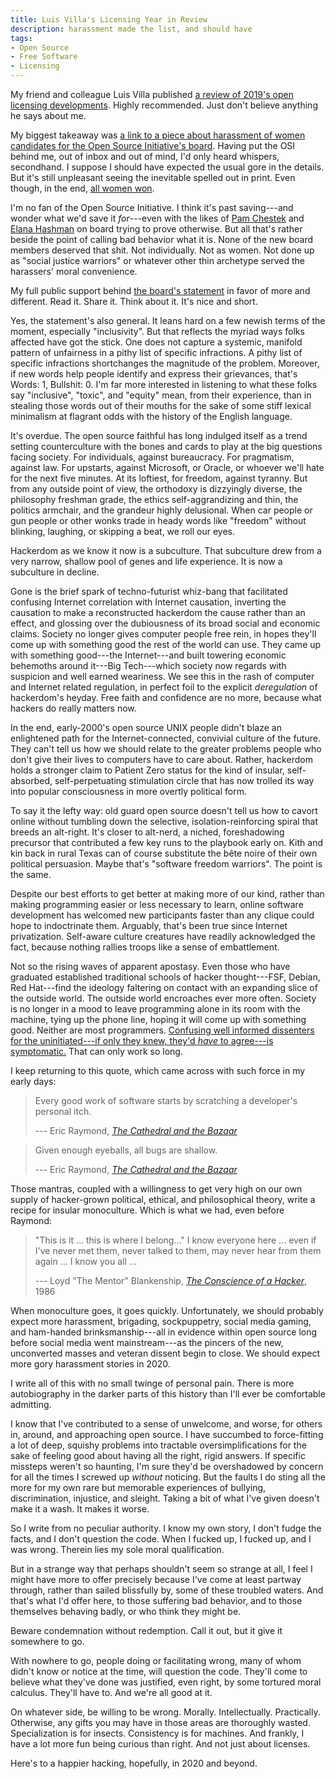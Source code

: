```yaml
---
title: Luis Villa's Licensing Year in Review
description: harassment made the list, and should have
tags:
- Open Source
- Free Software
- Licensing
---
```


My friend and colleague Luis Villa published [a review of 2019's open licensing developments](https://blog.tidelift.com/open-source-licenses-2019-year-in-review).  Highly recommended.  Just don't believe anything he says about me.

My biggest takeaway was [a link to a piece about harassment of women candidates for the Open Source Initiative's board](https://www.businessinsider.com/women-running-for-the-open-source-initiative-face-online-harassment-2019-3).  Having put the OSI behind me, out of inbox and out of mind, I'd only heard whispers, secondhand.  I suppose I should have expected the usual gore in the details.  But it's still unpleasant seeing the inevitable spelled out in print.  Even though, in the end, [all women won](https://opensource.org/board).

I'm no fan of the Open Source Initiative.  I think it's past saving---and wonder what we'd save it _for_---even with the likes of [Pam Chestek](https://opensource.org/docs/board-annotated#PamelaChestek) and [Elana Hashman](https://opensource.org/docs/board-annotated#ElanaHashman) on board trying to prove otherwise.  But all that's rather beside the point of calling bad behavior what it is.  None of the new board members deserved that shit.  Not individually.  Not as women.  Not done up as "social justice warriors" or whatever other thin archetype served the harassers' moral convenience.

My full public support behind [the board's statement](https://opensource.org/node/1018) in favor of more and different.  Read it.  Share it.  Think about it.  It's nice and short.

Yes, the statement's also general.  It leans hard on a few newish terms of the moment, especially "inclusivity".  But that reflects the myriad ways folks affected have got the stick.  One does not capture a systemic, manifold pattern of unfairness in a pithy list of specific infractions.  A pithy list of specific infractions shortchanges the magnitude of the problem.  Moreover, if new words help people identify and express their grievances, that's Words: 1, Bullshit: 0.  I'm far more interested in listening to what these folks say "inclusive", "toxic", and "equity" mean, from their experience, than in stealing those words out of their mouths for the sake of some stiff lexical minimalism at flagrant odds with the history of the English language.

It's overdue.  The open source faithful has long indulged itself as a trend setting counterculture with the bones and cards to play at the big questions facing society.  For individuals, against bureaucracy.  For pragmatism, against law.  For upstarts, against Microsoft, or Oracle, or whoever we'll hate for the next five minutes.  At its loftiest, for freedom, against tyranny.  But from any outside point of view, the orthodoxy is dizzyingly diverse, the philosophy freshman grade, the ethics self-aggrandizing and thin, the politics armchair, and the grandeur highly delusional.  When car people or gun people or other wonks trade in heady words like "freedom" without blinking, laughing, or skipping a beat, we roll our eyes.

Hackerdom as we know it now is a subculture.  That subculture drew from a very narrow, shallow pool of genes and life experience.  It is now a subculture in decline.

Gone is the brief spark of techno-futurist whiz-bang that facilitated confusing Internet correlation with Internet causation, inverting the causation to make a reconstructed hackerdom the cause rather than an effect, and glossing over the dubiousness of its broad social and economic claims.  Society no longer gives computer people free rein, in hopes they'll come up with something good the rest of the world can use.  They came up with something good---the Internet---and built towering economic behemoths around it---Big Tech---which society now regards with suspicion and well earned weariness.  We see this in the rash of computer and Internet related regulation, in perfect foil to the explicit _deregulation_ of hackerdom's heyday.  Free faith and confidence are no more, because what hackers do really matters now.

In the end, early-2000's open source UNIX people didn't blaze an enlightened path for the Internet-connected, convivial culture of the future.  They can't tell us how we should relate to the greater problems people who don't give their lives to computers have to care about.  Rather, hackerdom holds a stronger claim to Patient Zero status for the kind of insular, self-absorbed, self-perpetuating stimulation circle that has now trolled its way into popular consciousness in more overtly political form.

To say it the lefty way: old guard open source doesn't tell us how to cavort online without tumbling down the selective, isolation-reinforcing spiral that breeds an alt-right.  It's closer to alt-nerd, a niched, foreshadowing precursor that contributed a few key runs to the playbook early on.  Kith and kin back in rural Texas can of course substitute the bête noire of their own political persuasion.  Maybe that's "software freedom warriors".  The point is the same.

Despite our best efforts to get better at making more of our kind, rather than making programming easier or less necessary to learn, online software development has welcomed new participants faster than any clique could hope to indoctrinate them.  Arguably, that's been true since Internet privatization.  Self-aware culture creatures have readily acknowledged the fact, because nothing rallies troops like a sense of embattlement.

Not so the rising waves of apparent apostasy.  Even those who have graduated established traditional schools of hacker thought---FSF, Debian, Red Hat---find the ideology faltering on contact with an expanding slice of the outside world.  The outside world encroaches ever more often.  Society is no longer in a mood to leave programming alone in its room with the machine, tying up the phone line, hoping it will come up with something good.  Neither are most programmers.  [Confusing well informed dissenters for the uninitiated---if only they knew, they'd _have_ to agree---is symptomatic.](https://subfictional.com/open-source-licenses-and-the-ethical-use-of-software/)  That can only work so long.

I keep returning to this quote, which came across with such force in my early days:

> Every good work of software starts by scratching a developer's personal itch.
>
> --- Eric Raymond, [_The Cathedral and the Bazaar_](http://www.catb.org/~esr/writings/cathedral-bazaar/cathedral-bazaar/ar01s02.html)

> Given enough eyeballs, all bugs are shallow.
>
>  --- Eric Raymond, [_The Cathedral and the Bazaar_](http://www.catb.org/~esr/writings/cathedral-bazaar/cathedral-bazaar/ar01s02.html)

Those mantras, coupled with a willingness to get very high on our own supply of hacker-grown political, ethical, and philosophical theory, write a recipe for insular monoculture.  Which is what we had, even before Raymond:

>  "This is it ... this is where I belong..."  I know everyone here ... even if I've never met them, never talked to them, may never hear from them again ... I know you all ...
>
> --- Loyd "The Mentor" Blankenship, [_The Conscience of a Hacker_](http://www.phrack.org/issues/7/3.html#article), 1986

When monoculture goes, it goes quickly.  Unfortunately, we should probably expect more harassment, brigading, sockpuppetry, social media gaming, and ham-handed brinksmanship---all in evidence within open source long before social media went mainstream---as the pincers of the new, unconverted masses and veteran dissent begin to close.  We should expect more gory harassment stories in 2020.

I write all of this with no small twinge of personal pain.  There is more autobiography in the darker parts of this history than I'll ever be comfortable admitting.

I know that I've contributed to a sense of unwelcome, and worse, for others in, around, and approaching open source.  I have succumbed to force-fitting a lot of deep, squishy problems into tractable oversimplifications for the sake of feeling good about having all the right, rigid answers.  If specific missteps weren't so haunting, I'm sure they'd be overshadowed by concern for all the times I screwed up _without_ noticing.  But the faults I do sting all the more for my own rare but memorable experiences of bullying, discrimination, injustice, and sleight.  Taking a bit of what I've given doesn't make it a wash.  It makes it worse.

So I write from no peculiar authority.  I know my own story, I don't fudge the facts, and I don't question the code.  When I fucked up, I fucked up, and I was wrong.  Therein lies my sole moral qualification.

But in a strange way that perhaps shouldn't seem so strange at all, I feel I might have more to offer precisely because I've come at least partway through, rather than sailed blissfully by, some of these troubled waters.  And that's what I'd offer here, to those suffering bad behavior, and to those themselves behaving badly, or who think they might be.

Beware condemnation without redemption.  Call it out, but it give it somewhere to go.

With nowhere to go, people doing or facilitating wrong, many of whom didn't know or notice at the time, will question the code.  They'll come to believe what they've done was justified, even right, by some tortured moral calculus.  They'll have to.  And we're all good at it.

On whatever side, be willing to be wrong.  Morally.  Intellectually.  Practically.  Otherwise, any gifts you may have in those areas are thoroughly wasted.  Specialization is for insects.  Consistency is for machines.  And frankly, I have a lot more fun being curious than right.  And not just about licenses.

Here's to a happier hacking, hopefully, in 2020 and beyond.
